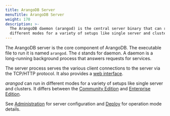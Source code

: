 ```yaml
---
title: ArangoDB Server
menuTitle: ArangoDB Server
weight: 170
description: >-
  The ArangoDB daemon (arangod) is the central server binary that can run in
  different modes for a variety of setups like single server and clusters
---
```

The ArangoDB server is the core component of ArangoDB. The executable file to
run it is named `arangod`. The `d` stands for daemon. A daemon is a long-running
background process that answers requests for services.

The server process serves the various client connections to the server via the
TCP/HTTP protocol. It also provides a [web interface](../web-interface/_index.md).

_arangod_ can run in different modes for a variety of setups like single server
and clusters. It differs between the [Community Edition](../../about-arangodb/features/community-edition.md)
and [Enterprise Edition](../../about-arangodb/features/enterprise-edition.md).

See [Administration](../../operations/administration/_index.md) for server configuration
and [Deploy](../../deploy/_index.md) for operation mode details.
